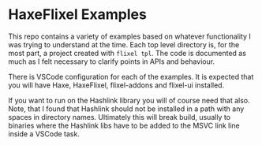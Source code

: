 # HaxeFlixel Examples

This repo contains a variety of examples based on whatever functionality I was
trying to understand at the time. Each top level directory is, for the most part,
a project created with `flixel tpl`. The code is documented as much as I felt 
necessary to clarify points in APIs and behaviour.

There is VSCode configuration for each of the examples. It is expected that you will
have Haxe, HaxeFlixel, flixel-addons and flixel-ui installed.

If you want to run on the Hashlink library you will of course need that also. Note,
that I found that Hashlink should not be installed in a path with any spaces in directory
names. Ultimately this will break build, usually to binaries where the Hashlink libs have
to be added to the MSVC link line inside a VSCode task.